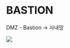 # BASTION

DMZ - Bastion -> 사내망

![](https://velog.velcdn.com/images/agnusdei1207/post/d6adaadc-400e-4341-b220-a57e7d7c6622/image.png)

